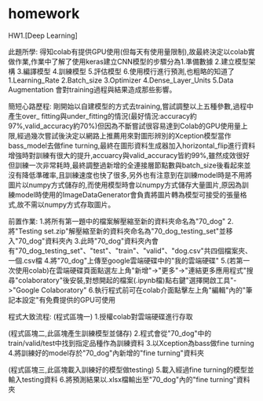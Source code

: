 # homework
HW1.[Deep Learning]

此題所學:
得知colab有提供GPU使用(但每天有使用量限制),故最終決定以colab實做作業,作業中了解了使用keras建立CNN模型的步驟分為1.準備數據 2.建立模型架構 3.編譯模型 4.訓練模型 5.評估模型 6.使用模行進行預測,也粗略的知道了1.Learning_Rate 2.Batch_size 3.Optimizer 4.Dense_Layer_Units 5.Data Augmentation 會對training過程與結果造成那些影響。

簡短心路歷程:
剛開始以自建模型的方式去training,嘗試調整以上五種參數,過程中產生over_ fitting與under_fitting的情況(最好情況:accuracy約97%,valid_accuracy約70%)但因為不斷嘗試很容易達到Colab的GPU使用量上限,經過幾次嘗試後決定以網路上推薦用來對圖形辨別的Xception模型當作bass_model去做fine turning,最終在圖形資料生成器加入horizontal_flip進行資料增強時對訓練有很大的提升,accuarcy與valid_accuracy皆約99%,雖然成效很好但訓練一次非常耗時,最終調整過新增的全連接層節點數與batch_size後看起來並沒有降低準確率,且訓練速度也快了很多,另外也有注意到在訓練model時是不用將圖片以numpy方式儲存的,而使用模型時會以numpy方式儲存大量圖片,原因為訓練model時使用的ImageDataGenerator會負責將圖片轉為模型可接受的張量格式,故不需以numpy方式存取圖片。

前置作業:
1.將所有第一題中的檔案解壓縮至新的資料夾命名為"70_dog"
2.將"Testing set.zip"解壓縮至新的資料夾命名為"70_dog_testing_set"並移入"70_dog"資料夾內
3.此時"70_dog"資料夾內會有"70_dog_testing_set"、"test"、"train"、"valid"、"dog.csv"共四個檔案夾、一個.csv檔
4.將"70_dog"上傳至google雲端硬碟中的"我的雲端硬碟"
5.(若第一次使用colab)在雲端硬碟頁面點選左上角"新增"->"更多"->"連結更多應用程式"搜尋"colaboratory"後安裝,對想開起的檔案(.ipynb檔)點右鍵"選擇開啟工具"->"Google Colaboratory"
6.執行程式前可在colab介面點擊左上角"編輯"內的"筆記本設定"有免費提供的GPU可使用


程式大致流程:
(程式區塊一)
1.授權colab對雲端硬碟進行存取

(程式區塊二,此區塊產生訓練模型並儲存)
2.程式會從"70_dog"中的train/valid/test中找到指定品種作為訓練資料
3.以Xception為bass做fine turning
4.將訓練好的model存於"70_dog"內新增的"fine turning"資料夾

(程式區塊三,此區塊載入訓練好的模型做testing)
5.載入經過fine turning的模型並輸入testing資料
6.將預測結果以.xlsx檔輸出至"70_dog"內的"fine turning"資料夾
